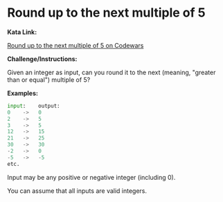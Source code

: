 # Round up to the next multiple of 5

**Kata Link:** 

[Round up to the next multiple of 5 on Codewars](https://www.codewars.com/kata/55d1d6d5955ec6365400006d/train/python)

**Challenge/Instructions:**

Given an integer as input, can you round it to the next (meaning, "greater than or equal") multiple of 5?

**Examples:**

```python
input:    output:
0    ->   0
2    ->   5
3    ->   5
12   ->   15
21   ->   25
30   ->   30
-2   ->   0
-5   ->   -5
etc.
```

Input may be any positive or negative integer (including 0).

You can assume that all inputs are valid integers.